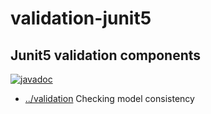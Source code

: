 
<!-- title start -->

# validation-junit5

Junit5 validation components
---
[![javadoc](https://javadoc.io/badge2/com.mastercard.test.flow/validation-junit5/javadoc.svg)](https://javadoc.io/doc/com.mastercard.test.flow/validation-junit5)

 * [../validation](..) Checking model consistency

<!-- title end -->